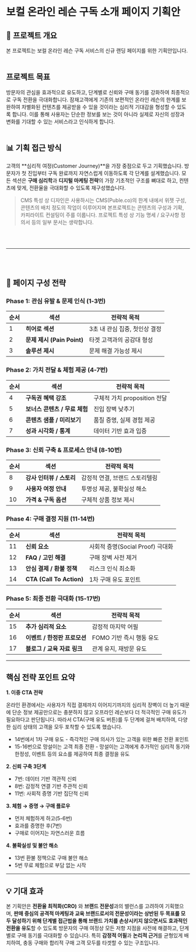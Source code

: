 # 보컬 온라인 레슨 구독 소개 페이지 기획안

## 📝 프로젝트 개요
본 프로젝트는 보컬 온라인 레슨 구독 서비스의 신규 랜딩 페이지를 위한 기획안입니다. 
<br>
<br>

## 프로젝트 목표
방문자의 관심을 효과적으로 유도하고, 단계별로 신뢰와 구매 동기를 강화하여 최종적으로 구독 전환을 극대화합니다. 잠재고객에게 기존의 보편적인 온라인 레슨의 한계를 보완하여 차별화된 컨텐츠를 제공받을 수 있을 것이라는 심리적 기대감을 형성할 수 있도록 합니다. 이를 통해 사용자는 단순한 정보를 보는 것이 아니라 실제로 자신의 성장과 변화를 기대할 수 있는 서비스라고 인식하게 합니다.
<br>
<br>

## 📊 기획 접근 방식
고객의 **심리적 여정(Customer Journey)**을 가장 중점으로 두고 기획했습니다. 방문자가 첫 진입부터 구독 완료까지 자연스럽게 이동하도록 각 단계를 설계했습니다. 모든 섹션은 **구매 심리학**과 **디지털 마케팅 전략**의 가장 기초적인 구조를 뼈대로 하고, 컨텐츠에 맞게, 전환율을 극대화할 수 있도록 재구성했습니다.

> CMS 특성 상 디자인은 사용하시는 CMS(Puble.co)의 한계 내에서 위젯 구성, 콘텐츠의 배치 정도의 작업이 이루어지며 본프로젝트는 콘텐츠의 구성과 기확, 카피라이트 컨설팅이 주를 이룹니다.
프로젝트 특성 상 기능 명세 / 요구사항 정의서 등의 일부 문서는 생략합니다.

<br>
<br>

---

<br>
<br>

## 🎯 페이지 구성 전략

### **Phase 1: 관심 유발 & 문제 인식 (1-3번)**

| 순서 | 섹션 | 전략적 목적 |
|------|------|------------|
| 1 | **히어로 섹션** | 3초 내 관심 집중, 첫인상 결정 |
| 2 | **문제 제시 (Pain Point)** | 타겟 고객과의 공감대 형성 |
| 3 | **솔루션 제시** | 문제 해결 가능성 제시 |

### **Phase 2: 가치 전달 & 체험 제공 (4-7번)**

| 순서 | 섹션 | 전략적 목적 |
|------|------|------------|
| 4 | **구독권 혜택 강조** | 구체적 가치 proposition 전달 |
| 5 | **보너스 콘텐츠 / 무료 체험** | 진입 장벽 낮추기 |
| 6 | **콘텐츠 샘플 / 미리보기** | 품질 증명, 실제 경험 제공 |
| 7 | **성과 시각화 / 통계** | 데이터 기반 효과 입증 |

### **Phase 3: 신뢰 구축 & 프로세스 안내 (8-10번)**

| 순서 | 섹션 | 전략적 목적 |
|------|------|------------|
| 8 | **강사 인터뷰 / 스토리** | 감정적 연결, 브랜드 스토리텔링 |
| 9 | **사용자 여정 안내** | 투명성 제공, 불확실성 해소 |
| 10 | **가격 & 구독 옵션** | 구체적 상품 정보 제시 |

### **Phase 4: 구매 결정 지원 (11-14번)**

| 순서 | 섹션 | 전략적 목적 |
|------|------|------------|
| 11 | **신뢰 요소** | 사회적 증명(Social Proof) 극대화 |
| 12 | **FAQ / 고민 해결** | 구매 장벽 사전 제거 |
| 13 | **안심 결제 / 환불 정책** | 리스크 인식 최소화 |
| 14 | **CTA (Call To Action)** | 1차 구매 유도 포인트 |

### **Phase 5: 최종 전환 극대화 (15-17번)**

| 순서 | 섹션 | 전략적 목적 |
|------|------|------------|
| 15 | **추가 심리적 요소** | 감정적 마지막 어필 |
| 16 | **이벤트 / 한정판 프로모션** | FOMO 기반 즉시 행동 유도 |
| 17 | **블로그 / 교육 자료 링크** | 관계 유지, 재방문 유도 |

---

## 핵심 전략 포인트 요약

**1. 이중 CTA 전략**

온라인 환경에서는 사용자가 직접 결제까지 이어지기까지의 심리적 장벽이 더 높기 때문에 단순 정보 제공만으로는 충분하지 않고 오프라인 레슨보다 더 적극적인 구매 유도가 필요하다고 판단됩니다. 따라서 CTA(구매 유도 버튼)를 두 단계에 걸쳐 배치하여, 다양한 심리 상태의 고객을 모두 포착할 수 있도록 했습니다.

- 14번에서 1차 구매 유도 - 즉각적인 구매 의사가 있는 고객을 위한 빠른 전환 포인트
- 15-16번으로 망설이는 고객 최종 전환 - 망설이는 고객에게 추가적인 심리적 동기와 한정성, 이벤트 등의 요소를 제공하여 최종 결정을 유도

**2. 신뢰 구축 3단계**
- 7번: 데이터 기반 객관적 신뢰
- 8번: 감정적 연결 기반 주관적 신뢰  
- 11번: 사회적 증명 기반 집단적 신뢰

**3. 체험 → 증명 → 구매 플로우**
- 먼저 체험하게 하고(5-6번)
- 효과를 증명한 후(7번)
- 구매로 이어지는 자연스러운 흐름

**4. 불확실성 및 불안 해소**
- 13번 환불 정책으로 구매 불안 해소
- 5번 무료 체험으로 부담 없는 시작

---

## 💡 기대 효과
본 기획안은 **전환율 최적화(CRO)** 와 **브랜드 전문성**과의 밸런스를 고려하여 기획했으며, 
**판매 중심의 공격적 마케팅과 교육 브랜드로서의 전문성이라는 상반된 두 목표를 모두 달성하기 위해 단계별 접근법을 통해 브랜드 가치를 손상시키지 않으면서도 효과적인 전환을 유도**할 수 있도록 
방문자의 구매 여정상 모든 저항 지점을 사전에 해결하고, 단계별로 구매 동기를 극대화할 수 있습니다.
특히 **감정적 어필**과 **논리적 근거**를 균형있게 배치하여, 충동 구매와 합리적 구매 고객 모두를 타겟할 수 있는 구조입니다.
